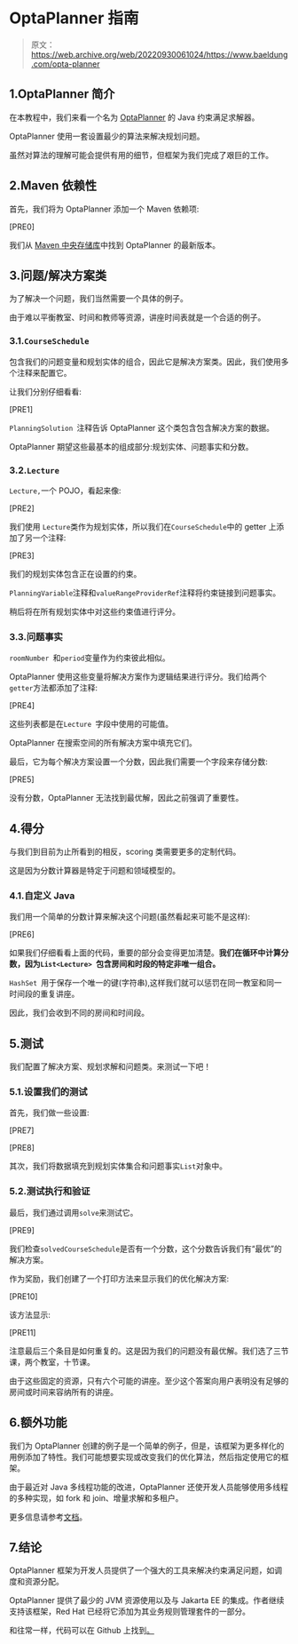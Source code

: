 # OptaPlanner 指南

> 原文：<https://web.archive.org/web/20220930061024/https://www.baeldung.com/opta-planner>

## 1.OptaPlanner 简介

在本教程中，我们来看一个名为 [OptaPlanner](https://web.archive.org/web/20220912123853/https://www.optaplanner.org/) 的 Java 约束满足求解器。

OptaPlanner 使用一套设置最少的算法来解决规划问题。

虽然对算法的理解可能会提供有用的细节，但框架为我们完成了艰巨的工作。

## 2.Maven 依赖性

首先，我们将为 OptaPlanner 添加一个 Maven 依赖项:

[PRE0]

我们从 [Maven 中央存储库](https://web.archive.org/web/20220912123853/https://search.maven.org/search?q=g:org.optaplanner%20AND%20a:optaplanner-core&core=gav)中找到 OptaPlanner 的最新版本。

## 3.问题/解决方案类

为了解决一个问题，我们当然需要一个具体的例子。

由于难以平衡教室、时间和教师等资源，讲座时间表就是一个合适的例子。

### 3.1.`CourseSchedule`

包含我们的问题变量和规划实体的组合，因此它是解决方案类。因此，我们使用多个注释来配置它。

让我们分别仔细看看:

[PRE1]

`PlanningSolution `注释告诉 OptaPlanner 这个类包含包含解决方案的数据。

OptaPlanner 期望这些最基本的组成部分:规划实体、问题事实和分数。

### 3.2.`Lecture`

`Lecture,`一个 POJO，看起来像:

[PRE2]

我们使用 `Lecture`类作为规划实体，所以我们在`CourseSchedule`中的 getter 上添加了另一个注释:

[PRE3]

我们的规划实体包含正在设置的约束。

`PlanningVariable`注释和`valueRangeProviderRef`注释将约束链接到问题事实。

稍后将在所有规划实体中对这些约束值进行评分。

### 3.3.问题事实

`roomNumber `和`period`变量作为约束彼此相似。

OptaPlanner 使用这些变量将解决方案作为逻辑结果进行评分。我们给两个`getter`方法都添加了注释:

[PRE4]

这些列表都是在`Lecture `字段中使用的可能值。

OptaPlanner 在搜索空间的所有解决方案中填充它们。

最后，它为每个解决方案设置一个分数，因此我们需要一个字段来存储分数:

[PRE5]

没有分数，OptaPlanner 无法找到最优解，因此之前强调了重要性。

## 4.得分

与我们到目前为止所看到的相反，scoring 类需要更多的定制代码。

这是因为分数计算器是特定于问题和领域模型的。

### 4.1.自定义 Java

我们用一个简单的分数计算来解决这个问题(虽然看起来可能不是这样):

[PRE6]

如果我们仔细看看上面的代码，重要的部分会变得更加清楚。**我们在循环中计算分数，因为`List<Lecture> `包含房间和时段的特定非唯一组合。**

`HashSet `用于保存一个唯一的键(字符串),这样我们就可以惩罚在同一教室和同一时间段的重复讲座。

因此，我们会收到不同的房间和时间段。

## 5.测试

我们配置了解决方案、规划求解和问题类。来测试一下吧！

### 5.1.设置我们的测试

首先，我们做一些设置:

[PRE7]

[PRE8]

其次，我们将数据填充到规划实体集合和问题事实`List`对象中。

### 5.2.测试执行和验证

最后，我们通过调用`solve`来测试它。

[PRE9]

我们检查`solvedCourseSchedule`是否有一个分数，这个分数告诉我们有“最优”的解决方案。

作为奖励，我们创建了一个打印方法来显示我们的优化解决方案:

[PRE10]

该方法显示:

[PRE11]

注意最后三个条目是如何重复的。这是因为我们的问题没有最优解。我们选了三节课，两个教室，十节课。

由于这些固定的资源，只有六个可能的讲座。至少这个答案向用户表明没有足够的房间或时间来容纳所有的讲座。

## 6.额外功能

我们为 OptaPlanner 创建的例子是一个简单的例子，但是，该框架为更多样化的用例添加了特性。我们可能想要实现或改变我们的优化算法，然后指定使用它的框架。

由于最近对 Java 多线程功能的改进，OptaPlanner 还使开发人员能够使用多线程的多种实现，如 fork 和 join、增量求解和多租户。

更多信息请参考[文档](https://web.archive.org/web/20220912123853/https://docs.optaplanner.org/7.9.0.Final/optaplanner-docs/html_single/index.html#multithreadedSolving)。

## 7.结论

OptaPlanner 框架为开发人员提供了一个强大的工具来解决约束满足问题，如调度和资源分配。

OptaPlanner 提供了最少的 JVM 资源使用以及与 Jakarta EE 的集成。作者继续支持该框架，Red Hat 已经将它添加为其业务规则管理套件的一部分。

和往常一样，代码可以在 Github 上找到[。](https://web.archive.org/web/20220912123853/https://github.com/eugenp/tutorials/tree/master/optaplanner)